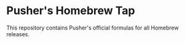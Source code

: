 # Pusher's Homebrew Tap

This repository contains Pusher's official formulas for all Homebrew releases.